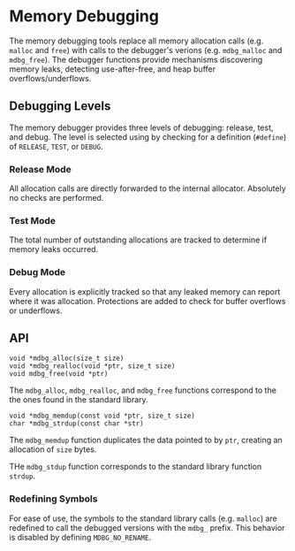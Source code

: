 Memory Debugging
================

The memory debugging tools replace all memory allocation calls (e.g. `malloc`
and `free`) with calls to the debugger's verions (e.g. `mdbg_malloc` and
`mdbg_free`). The debugger functions provide mechanisms discovering memory
leaks, detecting use-after-free, and heap buffer overflows/underflows.


## Debugging Levels

The memory debugger provides three levels of debugging: release, test, and
debug. The level is selected using by checking for a definition (`#define`) of
`RELEASE`, `TEST`, or `DEBUG`.

### Release Mode

All allocation calls are directly forwarded to the internal allocator.
Absolutely no checks are performed.

### Test Mode

The total number of outstanding allocations are tracked to determine if memory
leaks occurred.

### Debug Mode

Every allocation is explicitly tracked so that any leaked memory can report
where it was allocation. Protections are added to check for buffer
overflows or underflows.


## API

    void *mdbg_alloc(size_t size)
    void *mdbg_realloc(void *ptr, size_t size)
    void mdbg_free(void *ptr)

The `mdbg_alloc`, `mdbg_realloc`, and `mdbg_free` functions correspond to the
the ones found in the standard library.

    void *mdbg_memdup(const void *ptr, size_t size)
    char *mdbg_strdup(const char *str)

The `mdbg_memdup` function duplicates the data pointed to by `ptr`, creating
an allocation of `size` bytes.

THe `mdbg_stdup` function corresponds to the standard library function
`strdup`.

### Redefining Symbols

For ease of use, the symbols to the standard library calls (e.g. `malloc`) are
redefined to call the debugged versions with the `mdbg_` prefix. This behavior
is disabled by defining `MDBG_NO_RENAME`.
